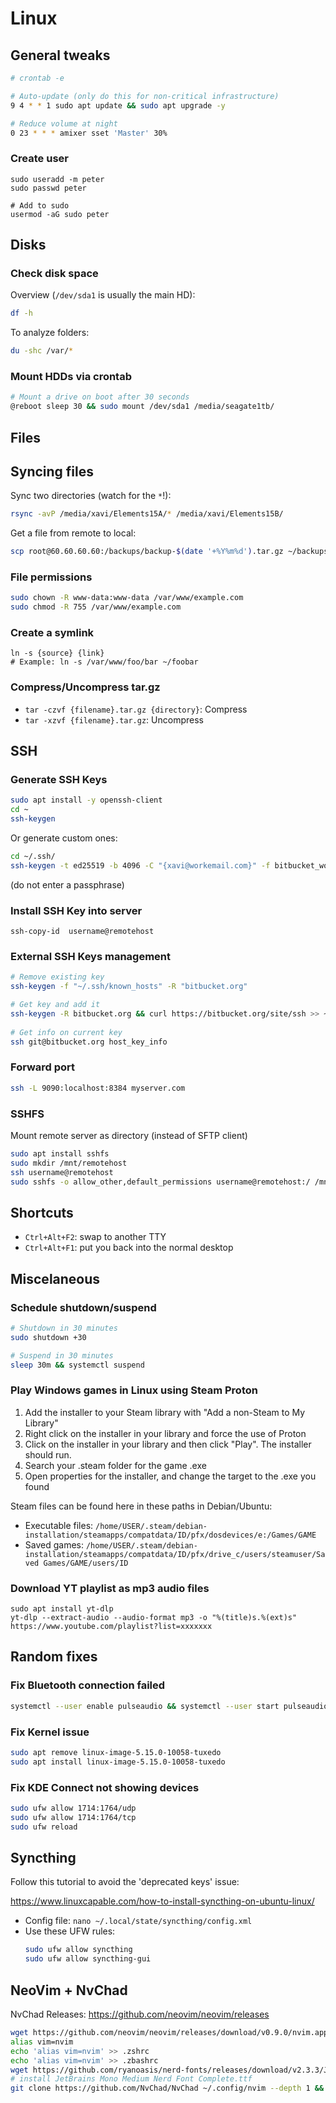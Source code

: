 # Linux


## General tweaks

```sh
# crontab -e

# Auto-update (only do this for non-critical infrastructure)
9 4 * * 1 sudo apt update && sudo apt upgrade -y

# Reduce volume at night
0 23 * * * amixer sset 'Master' 30%

```

### Create user

```
sudo useradd -m peter
sudo passwd peter

# Add to sudo
usermod -aG sudo peter
```


## Disks

### Check disk space

Overview (`/dev/sda1` is usually the main HD):

```sh
df -h
```

To analyze folders:

```sh
du -shc /var/*
```

### Mount HDDs via crontab

```sh
# Mount a drive on boot after 30 seconds
@reboot sleep 30 && sudo mount /dev/sda1 /media/seagate1tb/
```


## Files

## Syncing files

Sync two directories (watch for the `*`!):

```sh
rsync -avP /media/xavi/Elements15A/* /media/xavi/Elements15B/
```

Get a file from remote to local:

```sh
scp root@60.60.60.60:/backups/backup-$(date '+%Y%m%d').tar.gz ~/backups/backup-$(date '+%Y%m%d').tar.gz
```

### File permissions

```sh
sudo chown -R www-data:www-data /var/www/example.com
sudo chmod -R 755 /var/www/example.com
```

### Create a symlink

```
ln -s {source} {link}
# Example: ln -s /var/www/foo/bar ~/foobar
```

### Compress/Uncompress tar.gz

- `tar -czvf {filename}.tar.gz {directory}`: Compress
- `tar -xzvf {filename}.tar.gz`: Uncompress


## SSH

### Generate SSH Keys

```sh
sudo apt install -y openssh-client
cd ~
ssh-keygen
```

Or generate custom ones:

```sh
cd ~/.ssh/
ssh-keygen -t ed25519 -b 4096 -C "{xavi@workemail.com}" -f bitbucket_work
```

(do not enter a passphrase)

### Install SSH Key into server

```
ssh-copy-id  username@remotehost
```

### External SSH Keys management

```sh
# Remove existing key
ssh-keygen -f "~/.ssh/known_hosts" -R "bitbucket.org"

# Get key and add it
ssh-keygen -R bitbucket.org && curl https://bitbucket.org/site/ssh >> ~/.ssh/known_hosts
 
# Get info on current key
ssh git@bitbucket.org host_key_info
```

### Forward port

```sh
ssh -L 9090:localhost:8384 myserver.com
```

### SSHFS

Mount remote server as directory (instead of SFTP client)

```sh
sudo apt install sshfs
sudo mkdir /mnt/remotehost
ssh username@remotehost
sudo sshfs -o allow_other,default_permissions username@remotehost:/ /mnt/remotehost/
```


## Shortcuts

- `Ctrl+Alt+F2`: swap to another TTY
- `Ctrl+Alt+F1`: put you back into the normal desktop


## Miscelaneous

### Schedule shutdown/suspend

```sh
# Shutdown in 30 minutes
sudo shutdown +30

# Suspend in 30 minutes
sleep 30m && systemctl suspend
```

### Play Windows games in Linux using Steam Proton

1. Add the installer to your Steam library with "Add a non-Steam to My Library"
2. Right click on the installer in your library and force the use of Proton
3. Click on the installer in your library and then click "Play". The installer should run.
4. Search your .steam folder for the game .exe
5. Open properties for the installer, and change the target to the .exe you found

Steam files can be found here in these paths in Debian/Ubuntu:

- Executable files: `/home/USER/.steam/debian-installation/steamapps/compatdata/ID/pfx/dosdevices/e:/Games/GAME`
- Saved games: `/home/USER/.steam/debian-installation/steamapps/compatdata/ID/pfx/drive_c/users/steamuser/Saved Games/GAME/users/ID`


### Download YT playlist as mp3 audio files

```
sudo apt install yt-dlp
yt-dlp --extract-audio --audio-format mp3 -o "%(title)s.%(ext)s" https://www.youtube.com/playlist?list=xxxxxxx
```


## Random fixes

### Fix Bluetooth connection failed

```sh
systemctl --user enable pulseaudio && systemctl --user start pulseaudio
```

### Fix Kernel issue

```sh
sudo apt remove linux-image-5.15.0-10058-tuxedo
sudo apt install linux-image-5.15.0-10058-tuxedo
```

### Fix KDE Connect not showing devices

```sh
sudo ufw allow 1714:1764/udp
sudo ufw allow 1714:1764/tcp
sudo ufw reload
```

## Syncthing

Follow this tutorial to avoid the 'deprecated keys' issue: 

https://www.linuxcapable.com/how-to-install-syncthing-on-ubuntu-linux/

- Config file: `nano ~/.local/state/syncthing/config.xml`
- Use these UFW rules:
  ```sh
  sudo ufw allow syncthing
  sudo ufw allow syncthing-gui
  ```

## NeoVim + NvChad

NvChad Releases: https://github.com/neovim/neovim/releases

```sh
wget https://github.com/neovim/neovim/releases/download/v0.9.0/nvim.appimage
alias vim=nvim
echo 'alias vim=nvim' >> .zshrc
echo 'alias vim=nvim' >> .zbashrc
wget https://github.com/ryanoasis/nerd-fonts/releases/download/v2.3.3/JetBrainsMono.zip
# install JetBrains Mono Medium Nerd Font Complete.ttf
git clone https://github.com/NvChad/NvChad ~/.config/nvim --depth 1 && nvim


```
